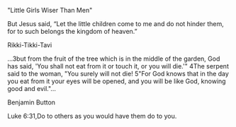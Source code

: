"Little Girls Wiser Than Men"

But Jesus said, “Let the little children come to me and do not hinder them, for to such belongs the kingdom of heaven.”

Rikki-Tikki-Tavi

…3but from the fruit of the tree which is in the middle of the garden, God has said, 'You shall not eat from it or touch
it, or you will die.'" 4The serpent said to the woman, "You surely will not die! 5"For God knows that in the day you eat
from it your eyes will be opened, and you will be like God, knowing good and evil."…

Benjamin Button

Luke 6:31,Do to others as you would have them do to you.
